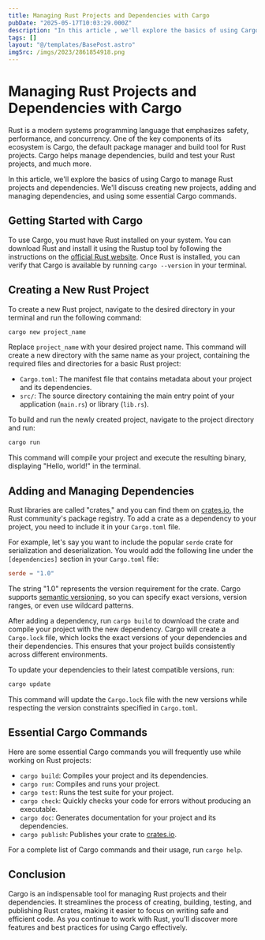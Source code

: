 ```yaml
---
title: Managing Rust Projects and Dependencies with Cargo
pubDate: "2025-05-17T10:03:29.000Z"
description: "In this article , we'll explore the basics of using Cargo to manage Rust projects and dependencies"
tags: []
layout: "@/templates/BasePost.astro"
imgSrc: /imgs/2023/2861854918.png
---
```

# Managing Rust Projects and Dependencies with Cargo

Rust is a modern systems programming language that emphasizes safety, performance, and concurrency. One of the key components of its ecosystem is Cargo, the default package manager and build tool for Rust projects. Cargo helps manage dependencies, build and test your Rust projects, and much more.

In this article, we'll explore the basics of using Cargo to manage Rust projects and dependencies. We'll discuss creating new projects, adding and managing dependencies, and using some essential Cargo commands.

## Getting Started with Cargo

To use Cargo, you must have Rust installed on your system. You can download Rust and install it using the Rustup tool by following the instructions on the [official Rust website](https://www.rust-lang.org/tools/install). Once Rust is installed, you can verify that Cargo is available by running `cargo --version` in your terminal.

## Creating a New Rust Project

To create a new Rust project, navigate to the desired directory in your terminal and run the following command:

```bash
cargo new project_name
```

Replace `project_name` with your desired project name. This command will create a new directory with the same name as your project, containing the required files and directories for a basic Rust project:

- `Cargo.toml`: The manifest file that contains metadata about your project and its dependencies.
- `src/`: The source directory containing the main entry point of your application (`main.rs`) or library (`lib.rs`).

To build and run the newly created project, navigate to the project directory and run:

```bash
cargo run
```

This command will compile your project and execute the resulting binary, displaying "Hello, world!" in the terminal.

## Adding and Managing Dependencies

Rust libraries are called "crates," and you can find them on [crates.io](https://crates.io), the Rust community's package registry. To add a crate as a dependency to your project, you need to include it in your `Cargo.toml` file.

For example, let's say you want to include the popular `serde` crate for serialization and deserialization. You would add the following line under the `[dependencies]` section in your `Cargo.toml` file:

```toml
serde = "1.0"
```

The string "1.0" represents the version requirement for the crate. Cargo supports [semantic versioning](https://semver.org/), so you can specify exact versions, version ranges, or even use wildcard patterns.

After adding a dependency, run `cargo build` to download the crate and compile your project with the new dependency. Cargo will create a `Cargo.lock` file, which locks the exact versions of your dependencies and their dependencies. This ensures that your project builds consistently across different environments.

To update your dependencies to their latest compatible versions, run:

```bash
cargo update
```

This command will update the `Cargo.lock` file with the new versions while respecting the version constraints specified in `Cargo.toml`.

## Essential Cargo Commands

Here are some essential Cargo commands you will frequently use while working on Rust projects:

- `cargo build`: Compiles your project and its dependencies.
- `cargo run`: Compiles and runs your project.
- `cargo test`: Runs the test suite for your project.
- `cargo check`: Quickly checks your code for errors without producing an executable.
- `cargo doc`: Generates documentation for your project and its dependencies.
- `cargo publish`: Publishes your crate to [crates.io](https://crates.io).

For a complete list of Cargo commands and their usage, run `cargo help`.

## Conclusion

Cargo is an indispensable tool for managing Rust projects and their dependencies. It streamlines the process of creating, building, testing, and publishing Rust crates, making it easier to focus on writing safe and efficient code. As you continue to work with Rust, you'll discover more features and best practices for using Cargo effectively.
